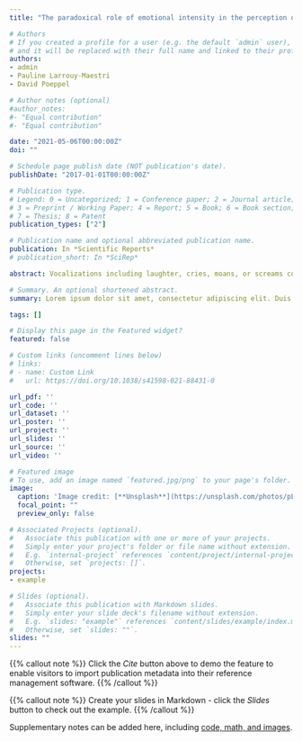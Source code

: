 ```yaml
---
title: "The paradoxical role of emotional intensity in the perception of vocal affect."

# Authors
# If you created a profile for a user (e.g. the default `admin` user), write the username (folder name) here 
# and it will be replaced with their full name and linked to their profile.
authors:
- admin
- Pauline Larrouy-Maestri
- David Poeppel

# Author notes (optional)
#author_notes:
#- "Equal contribution"
#- "Equal contribution"

date: "2021-05-06T00:00:00Z"
doi: ""

# Schedule page publish date (NOT publication's date).
publishDate: "2017-01-01T00:00:00Z"

# Publication type.
# Legend: 0 = Uncategorized; 1 = Conference paper; 2 = Journal article;
# 3 = Preprint / Working Paper; 4 = Report; 5 = Book; 6 = Book section;
# 7 = Thesis; 8 = Patent
publication_types: ["2"]

# Publication name and optional abbreviated publication name.
publication: In *Scientific Reports*
# publication_short: In *SciRep*

abstract: Vocalizations including laughter, cries, moans, or screams constitute a potent source of information about the affective states of others. It is typically conjectured that the higher the intensity of the expressed emotion, the better the classification of affective information. However, attempts to map the relation between affective intensity and inferred meaning are controversial. Based on a newly developed stimulus database of carefully validated non-speech expressions ranging across the entire intensity spectrum from low to peak, we show that the intuition is false. Based on three experiments (N = 90), we demonstrate that intensity in fact has a paradoxical role. Participants were asked to rate and classify the authenticity, intensity and emotion, as well as valence and arousal of the wide range of vocalizations. Listeners are clearly able to infer expressed intensity and arousal; in contrast, and surprisingly, emotion category and valence have a perceptual sweet spot: moderate and strong emotions are clearly categorized, but peak emotions are maximally ambiguous. This finding, which converges with related observations from visual experiments, raises interesting theoretical challenges for the emotion communication literature.

# Summary. An optional shortened abstract.
summary: Lorem ipsum dolor sit amet, consectetur adipiscing elit. Duis posuere tellus ac convallis placerat. Proin tincidunt magna sed ex sollicitudin condimentum.

tags: []

# Display this page in the Featured widget?
featured: false

# Custom links (uncomment lines below)
# links:
# - name: Custom Link
#   url: https://doi.org/10.1038/s41598-021-88431-0

url_pdf: ''
url_code: ''
url_dataset: ''
url_poster: ''
url_project: ''
url_slides: ''
url_source: ''
url_video: ''

# Featured image
# To use, add an image named `featured.jpg/png` to your page's folder. 
image:
  caption: 'Image credit: [**Unsplash**](https://unsplash.com/photos/pLCdAaMFLTE)'
  focal_point: ""
  preview_only: false

# Associated Projects (optional).
#   Associate this publication with one or more of your projects.
#   Simply enter your project's folder or file name without extension.
#   E.g. `internal-project` references `content/project/internal-project/index.md`.
#   Otherwise, set `projects: []`.
projects:
- example

# Slides (optional).
#   Associate this publication with Markdown slides.
#   Simply enter your slide deck's filename without extension.
#   E.g. `slides: "example"` references `content/slides/example/index.md`.
#   Otherwise, set `slides: ""`.
slides: ""
---
```


{{% callout note %}}
Click the *Cite* button above to demo the feature to enable visitors to import publication metadata into their reference management software.
{{% /callout %}}

{{% callout note %}}
Create your slides in Markdown - click the *Slides* button to check out the example.
{{% /callout %}}

Supplementary notes can be added here, including [code, math, and images](https://wowchemy.com/docs/writing-markdown-latex/).
